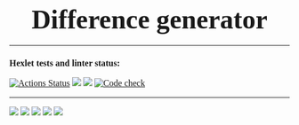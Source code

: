 # <center><font face = "Monaco" size = 10>Difference generator</font></center>
---



### <font face = "Monaco" size = 3>Hexlet tests and linter status:



[![Actions Status](https://github.com/seeu359/python-project-lvl2/workflows/hexlet-check/badge.svg)](https://github.com/seeu359/python-project-lvl2/actions)
<a href="https://codeclimate.com/github/seeu359/python-project-lvl2/maintainability"><img src="https://api.codeclimate.com/v1/badges/592c10dfa0e8e72e5fea/maintainability" /></a>
<a href="https://codeclimate.com/github/seeu359/python-project-lvl2/test_coverage"><img src="https://api.codeclimate.com/v1/badges/592c10dfa0e8e72e5fea/test_coverage" /></a>
[![Code check](https://github.com/seeu359/python-project-lvl2/actions/workflows/lint_and_pytest_checks.yml/badge.svg)](https://github.com/seeu359/python-project-lvl2/actions/workflows/lint_and_pytest_checks.yml)

---



<a href="https://asciinema.org/a/511274" target="_blank"><img src="https://asciinema.org/a/511274.svg" /></a>
<a href="https://asciinema.org/a/511276" target="_blank"><img src="https://asciinema.org/a/511276.svg" /></a>
<a href="https://asciinema.org/a/512623" target="_blank"><img src="https://asciinema.org/a/512623.svg" /></a>
<a href="https://asciinema.org/a/514463" target="_blank"><img src="https://asciinema.org/a/514463.svg" /></a>
<a href="https://asciinema.org/a/514465" target="_blank"><img src="https://asciinema.org/a/514465.svg" /></a>